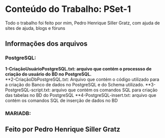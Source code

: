 # Conteúdo do Trabalho: PSet-1
Todo o trabalho foi feito por mim, Pedro Henrique Siller Gratz, com ajuda de sites de ajuda, blogs e fóruns

## Informações dos arquivos
### PostgreSQL:
<b>1-CriaçãoUsuárioPostgreSQL.txt: arquivo que contém o processso de criação do usuário do BD no PostgreSQL.</b> <br>
**2-CriaçãoDbPostgreSQL.txt: Arquivo que contém o código utilizado para a criação do Banco de dados no PostgreSQL e do Schema utilizado.
**3-PostgreSQL-script.txt: arquivo que contém os comandos SQL para criação das tabelas no BD do PostgreSQL
**4-PostgreSQL-insert.txt: arquivo que contém os comandos SQL de inserção de dados no BD 
### MARIADB:

## Feito por Pedro Henrique Siller Gratz
